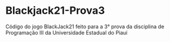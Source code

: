 # Blackjack21-Prova3
Código do jogo BlackJack21 feito para a 3° prova da disciplina de Programação III da Universidade Estadual do Piauí
